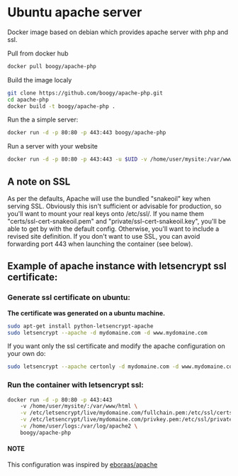 Ubuntu apache server
=====================

Docker image based on debian which provides apache server with php and ssl.

Pull from docker hub
```bash
docker pull boogy/apache-php
```

Build the image localy

```bash
git clone https://github.com/boogy/apache-php.git
cd apache-php
docker build -t boogy/apache-php .
```

Run the a simple server:

```bash
docker run -d -p 80:80 -p 443:443 boogy/apache-php
```

Run a server with your website

```bash
docker run -d -p 80:80 -p 443:443 -u $UID -v /home/user/mysite:/var/www/html boogy/apache-php
```

## A note on SSL

As per the defaults, Apache will use the bundled "snakeoil" key when serving SSL. Obviously this isn't sufficient or advisable for production, so you'll want to mount your real keys onto /etc/ssl/. If you name them "certs/ssl-cert-snakeoil.pem" and "private/ssl-cert-snakeoil.key", you'll be able to get by with the default config. Otherwise, you'll want to include a revised site definition. If you don't want to use SSL, you can avoid forwarding port 443 when launching the container (see below).

## Example of apache instance with letsencrypt ssl certificate:

### Generate ssl certificate on ubuntu:

__The certificate was generated on a ubuntu machine.__
```bash
sudo apt-get install python-letsencrypt-apache
sudo letsencrypt --apache -d mydomaine.com -d www.mydomaine.com
```

If you want only the ssl certificate and modify the apache configuration on your own do:

```bash
sudo letsencrypt --apache certonly -d mydomaine.com -d www.mydomaine.com
```

### Run the container with letsencrypt ssl:

```bash
docker run -d -p 80:80 -p 443:443
    -v /home/user/mysite/:/var/www/html \
    -v /etc/letsencrypt/live/mydomaine.com/fullchain.pem:/etc/ssl/certs/ssl-cert-snakeoil.pem \
    -v /etc/letsencrypt/live/mydomaine.com/privkey.pem:/etc/ssl/private/ssl-cert-snakeoil.key \
    -v /home/user/logs:/var/log/apache2 \
    boogy/apache-php
```

#### NOTE
This configuration was inspired by [eboraas/apache](https://hub.docker.com/r/eboraas/apache/)
